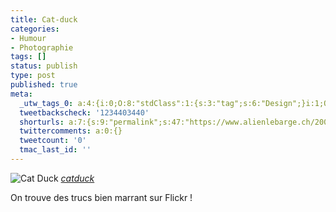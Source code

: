 ```yaml
---
title: Cat-duck
categories:
- Humour
- Photographie
tags: []
status: publish
type: post
published: true
meta:
  _utw_tags_0: a:4:{i:0;O:8:"stdClass":1:{s:3:"tag";s:6:"Design";}i:1;O:8:"stdClass":1:{s:3:"tag";s:6:"Flickr";}i:2;O:8:"stdClass":1:{s:3:"tag";s:6:"Humour";}i:3;O:8:"stdClass":1:{s:3:"tag";s:12:"Photographie";}}
  tweetbackscheck: '1234403440'
  shorturls: a:7:{s:9:"permalink";s:47:"https://www.alienlebarge.ch/2007/08/23/cat-duck/";s:7:"tinyurl";s:25:"https://tinyurl.com/c8xa9t";s:4:"isgd";s:17:"https://is.gd/ikdl";s:5:"bitly";s:18:"https://bit.ly/pv7o";s:5:"snipr";s:22:"https://snipr.com/b9x6v";s:5:"snurl";s:22:"https://snurl.com/b9x6v";s:7:"snipurl";s:24:"https://snipurl.com/b9x6v";}
  twittercomments: a:0:{}
  tweetcount: '0'
  tmac_last_id: ''
---
```

 <img src="https://dlgjp9x71cipk.cloudfront.net/2007/08/catduck.png" alt="Cat Duck" />
<em><a href="https://www.flickr.com/photos/paigehanlon/1216937272/" title="photo sharing">catduck</a></em>

On trouve des trucs bien marrant sur Flickr !
